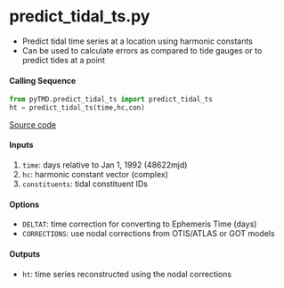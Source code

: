 predict_tidal_ts.py
===================

 - Predict tidal time series at a location using harmonic constants
 - Can be used to calculate errors as compared to tide gauges or to predict tides at a point  

#### Calling Sequence
```python
from pyTMD.predict_tidal_ts import predict_tidal_ts
ht = predict_tidal_ts(time,hc,con)
```
[Source code](https://github.com/tsutterley/pyTMD/blob/master/pyTMD/predict_tidal_ts.py)

#### Inputs
 1. `time`: days relative to Jan 1, 1992 (48622mjd)
 2. `hc`: harmonic constant vector (complex)
 3. `constituents`: tidal constituent IDs

#### Options
 - `DELTAT`: time correction for converting to Ephemeris Time (days)
 - `CORRECTIONS`: use nodal corrections from OTIS/ATLAS or GOT models

#### Outputs
 - `ht`: time series reconstructed using the nodal corrections
